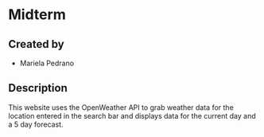 # Midterm

## Created by 
- Mariela Pedrano

## Description
This website uses the OpenWeather API to grab weather data for the location entered in the search bar and displays data for the current day and a 5 day forecast.
